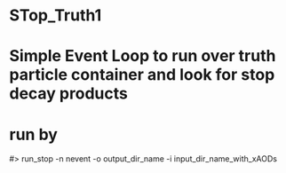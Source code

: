 # STop_Truth1
# Simple Event Loop to run over truth particle container and look for stop decay products

#  run by
#> run_stop -n nevent -o output_dir_name -i input_dir_name_with_xAODs